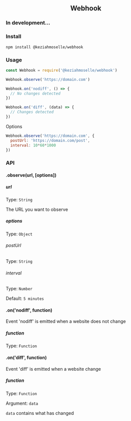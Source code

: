 <h2 align="center">Webhook</h2>

### In development...

### Install
`npm install @keziahmoselle/webhook`

### Usage
```js
const Webhook = require('@keziahmoselle/webhook')

Webhook.observe('https://domain.com')

Webhook.on('nodiff', () => {
  // No changes detected
})

Webhook.on('diff', (data) => {
  // Changes detected
})
```

Options
```js
Webhook.observe('https://domain.com', {
  postUrl: 'https://domain.com/post',
  interval: 10*60*1000
})
```

### API

#### .observe(url, [options])
##### url
Type: `String`

The URL you want to observe

##### options
Type: `Object`

###### postUrl
Type: `String`

###### interval
Type: `Number`

Default: `5 minutes`

#### .on('nodiff', function)
Event 'nodiff' is emitted when a website does not change
##### function
Type: `Function`

#### .on('diff', function)
Event 'diff' is emitted when a website change
##### function
Type: `Function`

Argument: `data`

`data` contains what has changed
